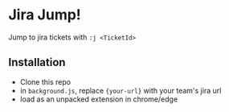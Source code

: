 # Jira Jump!
Jump to jira tickets with `:j <TicketId>`
## Installation
* Clone this repo
* in `background.js`, replace `{your-url}` with your team's jira url
* load as an unpacked extension in chrome/edge

